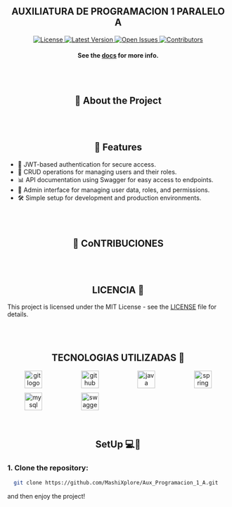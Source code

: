 <div align="center">
  
  <h2>
   AUXILIATURA DE PROGRAMACION 1 PARALELO A
  </h2>
</div>

<div align="center">
    <a href="#">
        <img src="https://img.shields.io/badge/license-MIT-green?style=for-the-badge" alt="License">
    </a>
    <a href="#">
        <img src="https://img.shields.io/badge/release-latest-blue?style=for-the-badge" alt="Latest Version">
    </a>
    <a href="#">
        <img src="https://img.shields.io/badge/issues-open-red?style=for-the-badge" alt="Open Issues">
    </a>
    <a href="#">
        <img src="https://img.shields.io/badge/contributors-6-orange?style=for-the-badge" alt="Contributors">
    </a>
</div>

<div align="center">
  
</div>
<div align="center"><b>
<h4>See the <a href="">docs</a> for more info.</h4>
</b>
</div>

<br>
<br>

<div align="center">
<h2>
🔐 About the Project</h2>

  <p>
   
  </p>
</div>

<br>
<br>

<div align="center">
  <h2>🚀 Features</h2>
  <ul align="left">
    <li>🔐 JWT-based authentication for secure access.</li>
    <li>👤 CRUD operations for managing users and their roles.</li>
    <li>📊 API documentation using Swagger for easy access to endpoints.</li>
    <li>🔧 Admin interface for managing user data, roles, and permissions.</li>
    <li>🛠 Simple setup for development and production environments.</li>
  </ul>
</div>

<br>
<br>

<div align="center">
<h2>
🤝 CoNTRIBUCIONES
</h2>
</div>


<br>
<br>

<div align="center">
<h2>
LICENCIA 📜
</h2>
</div>

This project is licensed under the MIT License - see the [LICENSE](/licence.md) file for details.

<br>
<br>

<div align="center">
<h2>
TECNOLOGIAS UTILIZADAS 🔧
</h2>
</div>

<div style="display: grid; grid-template-columns: repeat(auto-fill, minmax(100px, 1fr)); gap: 10px; justify-items: center;" align="center">
  <img src="https://cdn.jsdelivr.net/gh/devicons/devicon/icons/git/git-original.svg" height="40" alt="git logo"  />
  <img src="https://cdn.jsdelivr.net/gh/devicons/devicon/icons/gitlab/gitlab-original.svg" height="40" alt="github logo"  />
  <img src="https://cdn.jsdelivr.net/gh/devicons/devicon/icons/java/java-original.svg" height="40" alt="java logo"  />
  <img src="https://cdn.jsdelivr.net/gh/devicons/devicon/icons/spring/spring-original.svg" height="40" alt="spring logo"  />
  <img src="https://cdn.jsdelivr.net/gh/devicons/devicon/icons/mysql/mysql-original.svg" height="40" alt="mysql logo"  />
  <img src="https://cdn.jsdelivr.net/gh/devicons/devicon/icons/swagger/swagger-original.svg" height="40" alt="swagger logo"  />
</div>

<br>
<br>

<div align="center">
<h2>
SetUp 💻🔌
</h2>
</div>

### 1. Clone the repository:

 ```bash
   git clone https://github.com/MashiXplore/Aux_Programacion_1_A.git

 ```





and then enjoy the project!
